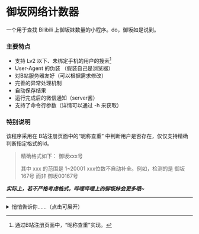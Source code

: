 # 御坂网络计数器

一个用于查找 Bilibili 上御坂妹数量的小程序。do，御坂如是说到。

### 主要特点

- 支持 Lv2 以下、未绑定手机的用户的搜索[^1]
- User-Agent 的伪装 （假装自己是浏览器）
- 对B站服务器友好（可以根据需求修改）
- 完善的异常处理机制
- 自动保存结果
- 运行完成后的微信通知（server酱）
- 支持了命令行参数（详情可以通过 -h 来获取）

[^1]: 通过B站注册页面中，“昵称查重”实现。

### 特别说明

该程序采用在 B站注册页面中的“昵称查重” 中判断用户是否存在，仅仅支持精确判断指定格式的id。

> 精确格式如下：
> 御坂xxx号
> 
> 其中 xxx 的范围是 1~20001
> xxx位数不自动补全。例如，检测的是 御坂167号 而非 御坂00167号

***实际上，若不严格考虑格式，哔哩哔哩上的御坂妹会更多哦~***

---

<details>
<summary>悄悄告诉你……（点击可展开）</summary>
<br>
  目前（2020.04.19）找到符合上述格式的御坂妹 5477 个.<br>另外据别的小伙伴统计，算上各种形式的御坂大约有 9k+ <br>do，御坂经过一番仔细搜索后开心地说道
</details> 
